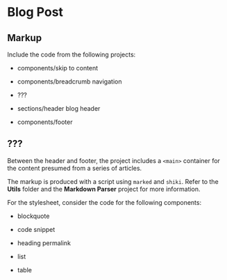 # Blog Post

## Markup

Include the code from the following projects:

- components/skip to content

- components/breadcrumb navigation

- ???

- sections/header blog header

- components/footer

## ???

Between the header and footer, the project includes a `<main>` container for the content presumed from a series of articles.

The markup is produced with a script using `marked` and `shiki`. Refer to the **Utils** folder and the **Markdown Parser** project for more information.

For the stylesheet, consider the code for the following components:

- blockquote

- code snippet

- heading permalink

- list

- table

